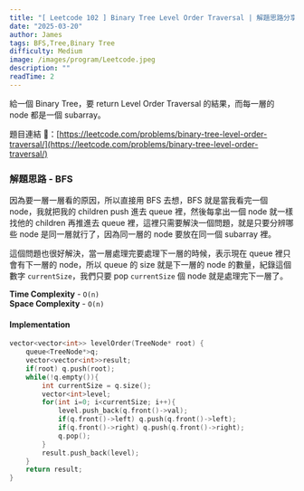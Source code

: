 ```yaml
---
title: "[ Leetcode 102 ] Binary Tree Level Order Traversal | 解題思路分享"
date: "2025-03-20"
author: James
tags: BFS,Tree,Binary Tree
difficulty: Medium
image: /images/program/Leetcode.jpeg
description: ""
readTime: 2
---
```


給一個 Binary Tree，要 return Level Order Traversal 的結果，而每一層的 node 都是一個 subarray。

題目連結 🔗：[https://leetcode.com/problems/binary-tree-level-order-traversal/](https://leetcode.com/problems/binary-tree-level-order-traversal/)

### **解題思路 - BFS**

因為要一層一層看的原因，所以直接用 BFS 去想，BFS 就是當我看完一個 node，我就把我的 children push 進去 queue 裡，然後每拿出一個 node 就一樣找他的 children 再推進去 queue 裡，這裡只需要解決一個問題，就是只要分辨哪些 node 是同一層就行了，因為同一層的 node 要放在同一個 subarray 裡。

這個問題也很好解決，當一層處理完要處理下一層的時候，表示現在 queue 裡只會有下一層的 node，所以 queue 的 size 就是下一層的 node 的數量，紀錄這個數字 `currentSize`，我們只要 pop `currentSize` 個 node 就是處理完下一層了。

**Time Complexity** - `O(n)`<br>
**Space Complexity** - `O(n)`

#### **Implementation**

```cpp
vector<vector<int>> levelOrder(TreeNode* root) {
    queue<TreeNode*>q;
    vector<vector<int>>result;
    if(root) q.push(root);
    while(!q.empty()){
        int currentSize = q.size();
        vector<int>level;
        for(int i=0; i<currentSize; i++){
            level.push_back(q.front()->val);
            if(q.front()->left) q.push(q.front()->left);
            if(q.front()->right) q.push(q.front()->right);
            q.pop();
        }
        result.push_back(level);
    }
    return result;
}
```